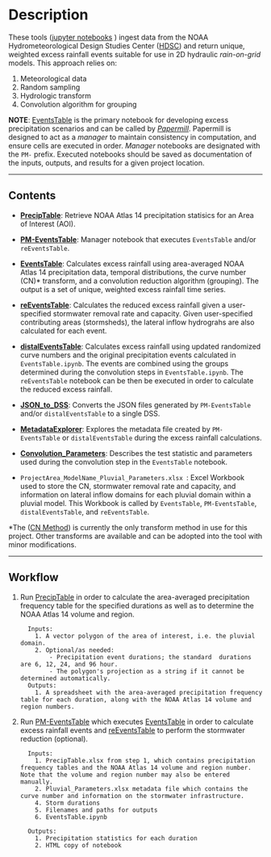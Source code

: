 # Description
These tools ([jupyter notebooks](https://jupyter.org/) ) ingest data from the NOAA Hydrometeorological Design Studies Center ([HDSC](https://www.nws.noaa.gov/oh/hdsc/index.html)) and return unique, weighted excess rainfall events suitable for use in 2D hydraulic *rain-on-grid* models. This approach relies on:

  1. Meteorological data
  2. Random sampling
  3. Hydrologic transform
  4. Convolution algorithm for grouping

__NOTE__: [EventsTable](EventsTable.ipynb) is the primary notebook for developing excess precipitation scenarios and can be called by [*Papermill*](https://pypi.org/project/papermill/). Papermill is designed to act as a *manager* to maintain consistency in computation, and ensure cells are executed in order. *Manager* notebooks are designated with the `PM-` prefix. Executed notebooks should be saved as documentation of the inputs, outputs, and results for a given project location.

---

## Contents

- [__PrecipTable__](PrecipTable.ipynb): Retrieve NOAA Atlas 14 precipitation statisics for an Area of Interest (AOI).

- [__PM-EventsTable__](PM-EventsTable.ipynb): Manager notebook that executes `EventsTable` and/or `reEventsTable`.

- [__EventsTable__](EventsTable.ipynb): Calculates excess rainfall using area-averaged NOAA Atlas 14 precipitation data, temporal distributions, the curve number (CN)* transform, and a convolution reduction algorithm (grouping). The output is a set of unique, weighted excess rainfall time series.

- [__reEventsTable__](reEventsTable.ipynb): Calculates the reduced excess rainfall given a user-specified stormwater removal rate and capacity. Given user-specified contributing areas (stormsheds), the lateral inflow hydrograhs are also calculated for each event.

- [__distalEventsTable__](distalEventsTable.ipynb): Calculates excess rainfall using updated randomized curve numbers and the original precipitation events calculated in `EventsTable.ipynb`. The events are combined using the groups determined during the convolution steps in `EventsTable.ipynb`. The `reEventsTable` notebook can be then be executed in order to calculate the reduced excess rainfall.

- [__JSON_to_DSS__](JSON_to_DSS.ipynb): Converts the JSON files generated by `PM-EventsTable` and/or `distalEventsTable` to a single DSS.

- [__MetadataExplorer__](MetadataExplorer.ipynb): Explores the metadata file created by `PM-EventsTable` or `distalEventsTable` during the excess rainfall calculations.

- [__Convolution_Parameters__](Convolution_Parameters.ipynb): Describes the test statistic and parameters used during the convolution step in the `EventsTable` notebook.

- `ProjectArea_ModelName_Pluvial_Parameters.xlsx `: Excel Workbook used to store the CN, stormwater removal rate and capacity, and information on lateral inflow domains for each pluvial domain within a pluvial model. This Workbook is called by `EventsTable`, `PM-EventsTable`, `distalEventsTable`, and `reEventsTable`.


*The ([CN Method](https://www.nrcs.usda.gov/Internet/FSE_DOCUMENTS/stelprdb1044171.pdf)) is currently the only transform method in use for this project. Other transforms are available and can be adopted into the tool with minor modifications.

---

## Workflow

1. Run [PrecipTable](PrecipTable.ipynb) in order to calculate the area-averaged precipitation frequency table for the specified durations as well as to determine the NOAA Atlas 14 volume and region.
    ```
      Inputs:
        1. A vector polygon of the area of interest, i.e. the pluvial domain.
        2. Optional/as needed: 
            - Precipitation event durations; the standard  durations are 6, 12, 24, and 96 hour.
            - The polygon's projection as a string if it cannot be determined automatically.
      Outputs:
        1. A spreadsheet with the area-averaged precipitation frequency table for each duration, along with the NOAA Atlas 14 volume and region numbers.
    ```
    
    
2. Run [PM-EventsTable](PM-EventsTable.ipynb) which executes [EventsTable](EventsTable.ipynb) in order to calculate excess rainfall events and [reEventsTable](reEventsTable.ipynb) to perform the stormwater reduction (optional).

    ```
      Inputs:
        1. PrecipTable.xlsx from step 1, which contains precipitation frequency tables and the NOAA Atlas 14 volume and region number. Note that the volume and region number may also be entered manually.
        2. Pluvial_Parameters.xlsx metadata file which contains the curve number and information on the stormwater infrastructure.
        4. Storm durations
        5. Filenames and paths for outputs
        6. EventsTable.ipynb

      Outputs:
        1. Precipitation statistics for each duration
        2. HTML copy of notebook
    ```